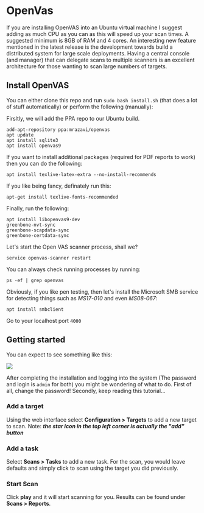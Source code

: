 # OpenVas

If you are installing OpenVAS into an Ubuntu virtual machine I suggest adding as much CPU as you can as this will speed up your scan times. A suggested minimum is 8GB of RAM and 4 cores. An interesting new feature mentioned in the latest release is the development towards build a distributed system for large scale deployments. Having a central console (and manager) that can delegate scans to multiple scanners is an excellent architecture for those wanting to scan large numbers of targets.

## Install OpenVAS

You can either clone this repo and run `sudo bash install.sh` (that does a lot of stuff automatically) or perform the following (manually):

Firsltly, we will add the PPA repo to our Ubuntu build.

```
add-apt-repository ppa:mrazavi/openvas
apt update
apt install sqlite3
apt install openvas9
```

If you want to install additional packages (required for PDF reports to work) then you can do the following:

`apt install texlive-latex-extra --no-install-recommends`

If you like being fancy, definately run this:

`apt-get install texlive-fonts-recommended`


Finally, run the following:

```
apt install libopenvas9-dev
greenbone-nvt-sync
greenbone-scapdata-sync
greenbone-certdata-sync
```

Let's start the Open VAS scanner process, shall we? 

`service openvas-scanner restart`

You can always check running processes by running:

`ps -ef | grep openvas`


Obviously, if you like pen testing, then let's install the Microsoft SMB service for detecting things such as *MS17-010* and even *MS08-067*:

`apt install smbclient`

Go to your localhost port `4000`

## Getting started

You can expect to see something like this:

<img src="https://hackertarget.com/screenshots/openvas-login.png">


After completing the installation and logging into the system (The password and login is `admin` for both) you might be wondering of what to do. First of all, change the password! Secondly, keep reading this tutorial...

### Add a target

Using the web interface select **Configuration > Targets** to add a new target to scan. Note: ***the star icon in the top left corner is actually the "add" button***

### Add a task

Select **Scans > Tasks** to add a new task. For the scan, you would leave defaults and simply click to scan using the target you did previously.

### Start Scan

Click **play** and it will start scanning for you. Results can be found under **Scans > Reports**.

